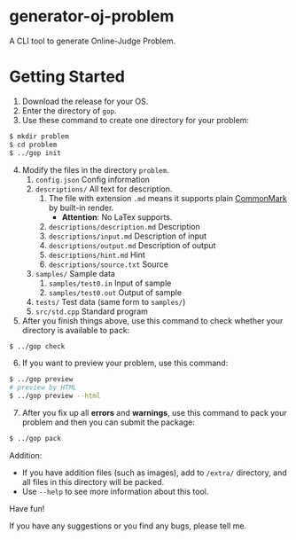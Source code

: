 # generator-oj-problem

A CLI tool to generate Online-Judge Problem.

# Getting Started

1. Download the release for your OS.
2. Enter the directory of `gop`.
3. Use these command to create one directory for your problem:
```sh
$ mkdir problem
$ cd problem
$ ../gop init
```
4. Modify the files in the directory `problem`.
   1. `config.json` Config information
   2. `descriptions/` All text for description. 
      1. The file with extension `.md` means it supports plain [CommonMark](https://commonmark.org/) by built-in render. 
         - **Attention**: No LaTex supports.
      2. `descriptions/description.md` Description
      3. `descriptions/input.md` Description of input
      4. `descriptions/output.md` Description of output
      5. `descriptions/hint.md` Hint
      6. `descriptions/source.txt` Source
   3. `samples/` Sample data
      1. `samples/test0.in` Input of sample
      2. `samples/test0.out` Output of sample
   4.  `tests/` Test data (same form to `samples/`)
   5.  `src/std.cpp` Standard program
5. After you finish things above, use this command to check whether your directory is available to pack:
```sh
$ ../gop check
```
6. If you want to preview your problem, use this command:
```sh
$ ../gop preview
# preview by HTML
$ ../gop preview --html
```
7. After you fix up all **errors** and **warnings**, use this command to pack your problem and then you can submit the package:
```sh
$ ../gop pack
```

Addition:
- If you have addition files (such as images), add to `/extra/` directory, and all files in this directory will be packed.
- Use `--help` to see more information about this tool.

Have fun!

If you have any suggestions or you find any bugs, please tell me.
